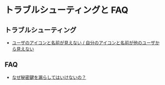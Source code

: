 # トラブルシューティングと FAQ

## トラブルシューティング

- [ユーザのアイコンと名前が見えない / 自分のアイコンと名前が他のユーザから見えない](./faq/cannot-see-profile.md)

## FAQ

- [なぜ秘密鍵を漏らしてはいけないの？](faq/nsec-is-confidential.md)
